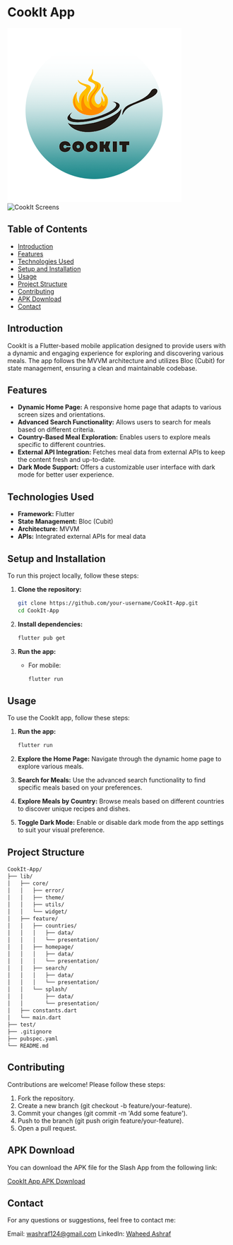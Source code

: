 # CookIt App

![CookIt Logo](assets/cookItLogo.png)
![CookIt Screens](https://drive.google.com/file/d/1jHxvhea0p8ZyM5BLeaG0th3TX5FFOrk4/view?usp=sharing)

## Table of Contents
- [Introduction](#introduction)
- [Features](#features)
- [Technologies Used](#technologies-used)
- [Setup and Installation](#setup-and-installation)
- [Usage](#usage)
- [Project Structure](#project-structure)
- [Contributing](#contributing)
- [APK Download](#apk-download)
- [Contact](#contact)

## Introduction
CookIt is a Flutter-based mobile application designed to provide users with a dynamic and engaging experience for exploring and discovering various meals. The app follows the MVVM architecture and utilizes Bloc (Cubit) for state management, ensuring a clean and maintainable codebase.

## Features
- **Dynamic Home Page:** A responsive home page that adapts to various screen sizes and orientations.
- **Advanced Search Functionality:** Allows users to search for meals based on different criteria.
- **Country-Based Meal Exploration:** Enables users to explore meals specific to different countries.
- **External API Integration:** Fetches meal data from external APIs to keep the content fresh and up-to-date.
- **Dark Mode Support:** Offers a customizable user interface with dark mode for better user experience.

## Technologies Used
- **Framework:** Flutter
- **State Management:** Bloc (Cubit)
- **Architecture:** MVVM
- **APIs:** Integrated external APIs for meal data

## Setup and Installation
To run this project locally, follow these steps:

1. **Clone the repository:**
    ```bash
    git clone https://github.com/your-username/CookIt-App.git
    cd CookIt-App
    ```

2. **Install dependencies:**
    ```bash
    flutter pub get
    ```

3. **Run the app:**
    - For mobile:
      ```bash
      flutter run
      ```

## Usage
To use the CookIt app, follow these steps:

1. **Run the app:**
   ```bash
   flutter run

2. **Explore the Home Page:**
Navigate through the dynamic home page to explore various meals.

3. **Search for Meals:**
Use the advanced search functionality to find specific meals based on your preferences.

5. **Explore Meals by Country:**
Browse meals based on different countries to discover unique recipes and dishes.

7. **Toggle Dark Mode:**
Enable or disable dark mode from the app settings to suit your visual preference.

## Project Structure
```plaintext
CookIt-App/
├── lib/
│   ├── core/
│   │   ├── error/
│   │   ├── theme/
│   │   ├── utils/
│   │   └── widget/
│   ├── feature/
│   │   ├── countries/
│   │   │   ├── data/
│   │   │   └── presentation/
│   │   ├── homepage/
│   │   │   ├── data/
│   │   │   └── presentation/
│   │   ├── search/
│   │   │   ├── data/
│   │   │   └── presentation/
│   │   └── splash/
│   │       ├── data/
│   │       └── presentation/
│   ├── constants.dart
│   └── main.dart
├── test/
├── .gitignore
├── pubspec.yaml
└── README.md
```
## Contributing
Contributions are welcome! Please follow these steps:

1. Fork the repository.
2. Create a new branch (git checkout -b feature/your-feature).
3. Commit your changes (git commit -m 'Add some feature').
4. Push to the branch (git push origin feature/your-feature).
5. Open a pull request.
   
## APK Download

You can download the APK file for the Slash App from the following link:

[CookIt App APK Download](https://drive.google.com/file/d/1jqg6_2hMvWMLKMc02XEjMK0XJLZfz4aH/view?usp=sharing)

## Contact

For any questions or suggestions, feel free to contact me:

Email: washraf124@gmail.com
LinkedIn: [Waheed Ashraf](https://www.linkedin.com/in/waheed-ashraf-18a197214/)
